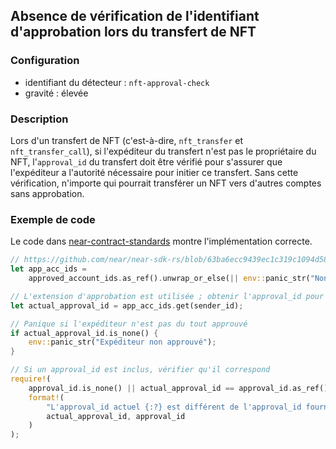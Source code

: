
## Absence de vérification de l'identifiant d'approbation lors du transfert de NFT

### Configuration

* identifiant du détecteur : `nft-approval-check`
* gravité : élevée

### Description

Lors d'un transfert de NFT (c'est-à-dire, `nft_transfer` et `nft_transfer_call`), si l'expéditeur du transfert n'est pas le propriétaire du NFT, l'`approval_id` du transfert doit être vérifié pour s'assurer que l'expéditeur a l'autorité nécessaire pour initier ce transfert. Sans cette vérification, n'importe qui pourrait transférer un NFT vers d'autres comptes sans approbation.

### Exemple de code

Le code dans [near-contract-standards](https://github.com/near/near-sdk-rs/blob/63ba6ecc9439ec1c319c1094d581653698229473/near-contract-standards/src/non_fungible_token/core/core_impl.rs#L212) montre l'implémentation correcte.

```rust
// https://github.com/near/near-sdk-rs/blob/63ba6ecc9439ec1c319c1094d581653698229473/near-contract-standards/src/non_fungible_token/core/core_impl.rs#L215
let app_acc_ids =
    approved_account_ids.as_ref().unwrap_or_else(|| env::panic_str("Non autorisé"));

// L'extension d'approbation est utilisée ; obtenir l'approval_id pour l'expéditeur.
let actual_approval_id = app_acc_ids.get(sender_id);

// Panique si l'expéditeur n'est pas du tout approuvé
if actual_approval_id.is_none() {
    env::panic_str("Expéditeur non approuvé");
}

// Si un approval_id est inclus, vérifier qu'il correspond
require!(
    approval_id.is_none() || actual_approval_id == approval_id.as_ref(),
    format!(
        "L'approval_id actuel {:?} est différent de l'approval_id fourni {:?}",
        actual_approval_id, approval_id
    )
);
```
